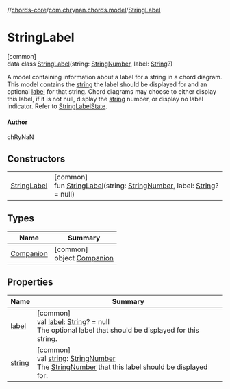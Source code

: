 //[chords-core](../../../index.md)/[com.chrynan.chords.model](../index.md)/[StringLabel](index.md)

# StringLabel

[common]\
data class [StringLabel](index.md)(string: [StringNumber](../-string-number/index.md), label: [String](https://kotlinlang.org/api/latest/jvm/stdlib/kotlin/-string/index.html)?)

A model containing information about a label for a string in a chord diagram. This model contains the [string](string.md) the label should be displayed for and an optional [label](label.md) for that string. Chord diagrams may choose to either display this label, if it is not null, display the [string](string.md) number, or display no label indicator. Refer to [StringLabelState](../-string-label-state/index.md).

#### Author

chRyNaN

## Constructors

| | |
|---|---|
| [StringLabel](-string-label.md) | [common]<br>fun [StringLabel](-string-label.md)(string: [StringNumber](../-string-number/index.md), label: [String](https://kotlinlang.org/api/latest/jvm/stdlib/kotlin/-string/index.html)? = null) |

## Types

| Name | Summary |
|---|---|
| [Companion](-companion/index.md) | [common]<br>object [Companion](-companion/index.md) |

## Properties

| Name | Summary |
|---|---|
| [label](label.md) | [common]<br>val [label](label.md): [String](https://kotlinlang.org/api/latest/jvm/stdlib/kotlin/-string/index.html)? = null<br>The optional label that should be displayed for this string. |
| [string](string.md) | [common]<br>val [string](string.md): [StringNumber](../-string-number/index.md)<br>The [StringNumber](../-string-number/index.md) that this label should be displayed for. |
